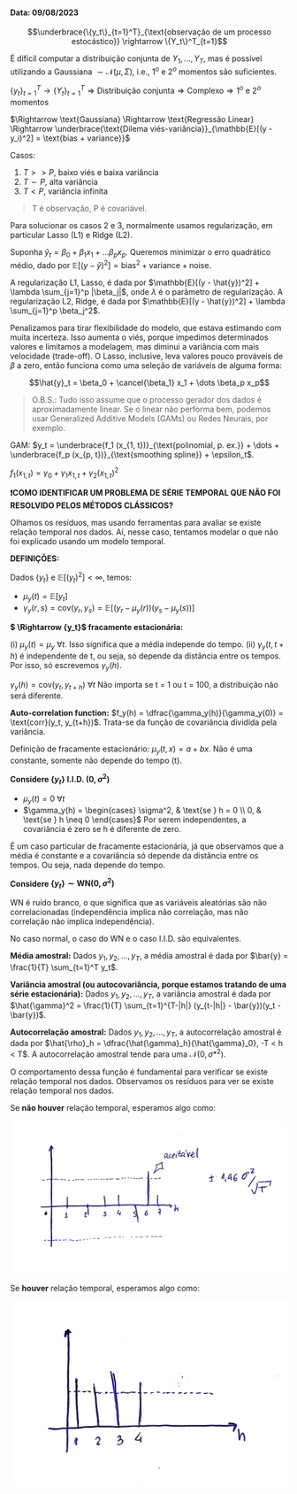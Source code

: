 #### Data: 09/08/2023

$$\underbrace{\{y_t\}_{t=1}^T}_{\text{observação de um processo estocástico}} \rightarrow \{Y_t\}^T_{t=1}$$

É difícil computar a distribuição conjunta de $Y_1, \dots, Y_T$, mas é possível utilizando a Gaussiana $\sim \mathcal{N}(\mu, \Sigma)$, i.e., $1^o$ e $2^o$ momentos são suficientes.

$\{y_t\}_{t=1}^T \rightarrow \{Y_t\}^T_{t=1} \Rightarrow \text{Distribuição conjunta} \Rightarrow \text{Complexo} \Rightarrow 1^o \text{ e } 2^o \text{ momentos }$

$\Rightarrow \text{Gaussiana} \Rightarrow \text{Regressão Linear} \Rightarrow \underbrace{\text{Dilema viés-variância}}_{\mathbb{E}[(y - y_i)^2] = \text{bias + variance}}$

Casos:

1. $T >> P$, baixo viés e baixa variância
2. $T \sim P$, alta variância
3. $T < P$, variância infinita

> T é observação, P é covariável.

Para solucionar os casos 2 e 3, normalmente usamos regularização, em particular Lasso (L1) e Ridge (L2).

Suponha $\hat{y}_t = \beta_0 + \beta_1 x_1 + \dots \beta_p x_p$. Queremos minimizar o erro quadrático médio, dado por $\mathbb{E}[(y - \hat{y})^2] = \text{bias}^2 + \text{variance} + \text{noise}$.

A regularização L1, Lasso, é dada por $\mathbb{E}[(y - \hat{y})^2] + \lambda \sum_{j=1}^p |\beta_j|$, onde $\lambda$ é o parâmetro de regularização. A regularização L2, Ridge, é dada por $\mathbb{E}[(y - \hat{y})^2] + \lambda \sum_{j=1}^p \beta_j^2$.

Penalizamos para tirar flexibilidade do modelo, que estava estimando com muita incerteza. Isso aumenta o viés, porque impedimos determinados valores e limitamos a modelagem, mas diminui a variância com mais velocidade (trade-off). O Lasso, inclusive, leva valores pouco prováveis de $\beta$ a zero, então funciona como uma seleção de variáveis de alguma forma:

$$\hat{y}_t = \beta_0 + \cancel{\beta_1} x_1 + \dots \beta_p x_p$$

> O.B.S.: Tudo isso assume que o processo gerador dos dados é aproximadamente linear. Se o linear não performa bem, podemos usar Generalized Additive Models (GAMs) ou Redes Neurais, por exemplo.

GAM: $y_t = \underbrace{f_1 (x_{1, t})}_{\text{polinomial, p. ex.}} + \dots + \underbrace{f_p (x_{p, t})}_{\text{smoothing spline}} + \epsilon_t$.

$f_1(x_{1, t}) = \gamma_0 + \gamma_1 x_{1, t} + \gamma_2 (x_{1, t})^2$

**❗COMO IDENTIFICAR UM PROBLEMA DE SÉRIE TEMPORAL QUE NÃO FOI RESOLVIDO PELOS MÉTODOS CLÁSSICOS?**

Olhamos os resíduos, mas usando ferramentas para avaliar se existe relação temporal nos dados. Aí, nesse caso, tentamos modelar o que não foi explicado usando um modelo temporal.

**DEFINIÇÕES:**

Dados $\{y_t\}$ e $\mathbb{E}[(y_t)^2] < \infty$, temos:

- $\mu_y(t) = \mathbb{E}[y_t]$
- $\gamma_y(r, s) = \text{cov}(y_r, y_s) = \mathbb{E}[(y_r - \mu_y(r))(y_s - \mu_y(s))]$

**$ \Rightarrow \{y_t\}$ fracamente estacionária:**

(i) $\mu_y(t) = \mu_y \ \forall t$. Isso significa que a média independe do tempo.
(ii) $\gamma_y(t, t+h)$ é independente de t, ou seja, só depende da distância entre os tempos. Por isso, só escrevemos $\gamma_y(h)$.

$\gamma_y (h) = \text{cov}(y_t, y_{t+h}) \ \forall t$
Não importa se t = 1 ou t = 100, a distribuição não será diferente.

**Auto-correlation function:** $f_y(h) = \dfrac{\gamma_y(h)}{\gamma_y(0)} = \text{corr}(y_t, y_{t+h})$.
Trata-se da função de covariância dividida pela variância.

Definição de fracamente estacionário: $\mu_y (t, x) = a + bx$. Não é uma constante, somente não depende do tempo (t).

**Considere $\{y_t\} \text{ I.I.D. } (0, \sigma^2)$**

- $\mu_y(t) = 0 \ \forall t$
- $\gamma_y(h) = \begin{cases} \sigma^2, & \text{se } h = 0 \\ 0, & \text{se } h \neq 0 \end{cases}$
Por serem independentes, a covariância é zero se h é diferente de zero.

É um caso particular de fracamente estacionária, já que observamos que a média é constante e a covariância só depende da distância entre os tempos. Ou seja, nada depende do tempo.

**Considere $\{y_t\} \sim \text{WN}(0, \sigma^2)$**

WN é ruído branco, o que significa que as variáveis aleatórias são não correlacionadas (independência implica não correlação, mas não correlação não implica independência).

No caso normal, o caso do WN e o caso I.I.D. são equivalentes.

**Média amostral:** Dados $y_1, y_2, \dots, y_T$, a média amostral é dada por $\bar{y} = \frac{1}{T} \sum_{t=1}^T y_t$.

**Variância amostral (ou autocovariância, porque estamos tratando de uma série estacionária):** Dados $y_1, y_2, \dots, y_T$, a variância amostral é dada por $\hat{\gamma}^2 = \frac{1}{T} \sum_{t=1}^{T-|h|} (y_{t-|h|} - \bar{y})(y_t - \bar{y})$.

**Autocorrelação amostral:** Dados $y_1, y_2, \dots, y_T$, a autocorrelação amostral é dada por $\hat{\rho}_h = \dfrac{\hat{\gamma}_h}{\hat{\gamma}_0}, -T < h < T$. A autocorrelação amostral tende para uma $\mathcal{N}(0, \sigma*^{2})$.

O comportamento dessa função é fundamental para verificar se existe relação temporal nos dados. Observamos os resíduos para ver se existe relação temporal nos dados. 

Se **não houver** relação temporal, esperamos algo como:

![sem-relacao-temporal](../images/sem-relacao-temporal.jpg)

Se **houver** relação temporal, esperamos algo como:

![relacao-temporal](../images/relacao-temporal.jpg)